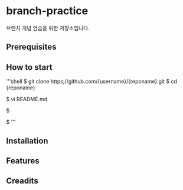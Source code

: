 # branch-practice

브랜치 개념 연습을 위한 저장소입니다.

## Prerequisites

## How to start
'''shell
$ git clone https;//github.com/{username}/{reponame}.git
$ cd {reponame}

$ vi README.md

$

$
'''

## Installation

## Features

## Creadits
